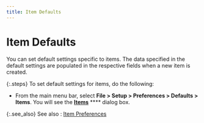 ```yaml
---
title: Item Defaults
---
```


# Item Defaults


You can set default settings specific to items. The data specified in  the default settings are populated in the respective fields when a  new item is created.


{:.steps}
To set default settings for items, do the following:

- From the main  menu bar, select **File &gt; Setup &gt; 
 Preferences &gt; Defaults &gt; Items**. You will see the [**Items**]({{site.mi_baseurl}}/item-preferences/item-defaults/items_dialog_box.html) **** dialog box.



{:.see_also}
See also
: [Item Preferences]({{site.mi_baseurl}}/item-preferences/item_preferences.html)
